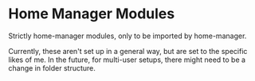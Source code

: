 # Home Manager Modules

Strictly home-manager modules, only to be imported by home-manager.

Currently, these aren't set up in a general way, but are set to the specific likes of me. In the
future, for multi-user setups, there might need to be a change in folder structure.
